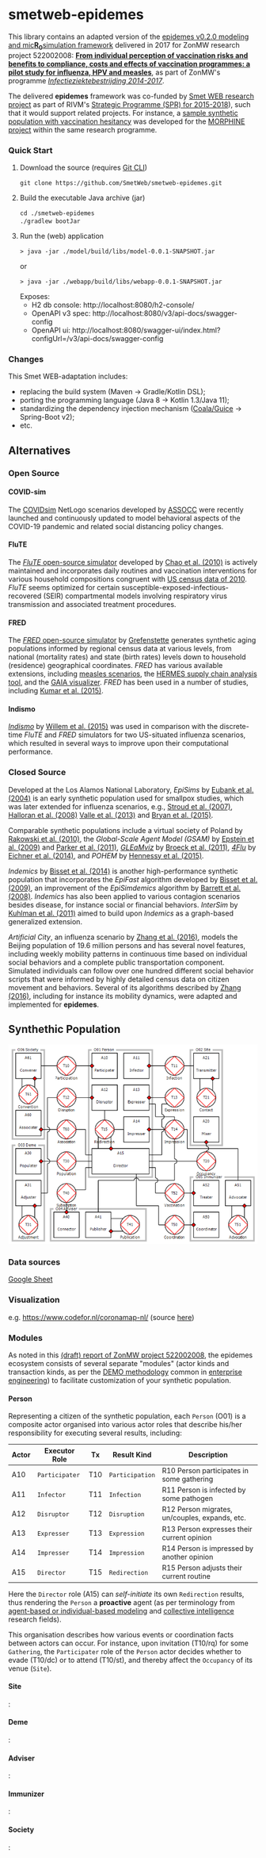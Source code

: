 # smetweb-epidemes

This library contains an adapted version of the [epidemes v0.2.0 modeling and mic<b>R<sub>0</sub></b>simulation framework](https://github.com/krevelen/epidemes/releases/tag/v0.2.0) delivered in 2017 for ZonMW research project 522002008: [**From individual perception of vaccination risks and benefits to compliance, costs and effects of vaccination programmes: a pilot study for influenza, HPV and measles**](https://www.zonmw.nl/nl/onderzoek-resultaten/gezondheidsbescherming/programmas/project-detail/infectieziektebestrijding-2014-2017/from-individual-perception-of-vaccination-risks-and-benefits-to-compliance-costs-and-effects-of-vac/verslagen/), as part of ZonMW's programme [*Infectieziektebestrijding 2014-2017*](https://www.zonmw.nl/nl/onderzoek-resultaten/gezondheidsbescherming/programmas/programma-detail/infectieziektebestrijding-2014-2017/).

The delivered **epidemes** framework was co-funded by [Smet WEB research project](https://www.rivm.nl/rivm/kennis-en-kunde/strategisch-programma-rivm/spr-2015-2018/wiskundige-modellering-ziekten/smet-web) as part of RIVM's [Strategic Programme (SPR) for 2015-2018](https://www.rivm.nl/rivm/kennis-en-kunde/strategisch-programma-rivm/spr-2015-2018)), such that it would support related projects. For instance, a [sample synthetic population with vaccination hesitancy](https://github.com/JHoogink/morphine) was developed for the [MORPHINE project](https://www.rivm.nl/rivm/kennis-en-kunde/strategisch-programma-rivm/spr-2015-2018/wiskundige-modellering-ziekten/morphine) within the same research programme.

### Quick Start

1. Download the source (requires [Git CLI](https://git-scm.com/downloads))
   ```
   git clone https://github.com/SmetWeb/smetweb-epidemes.git
   ```
2. Build the executable Java archive (jar) 
   ```
   cd ./smetweb-epidemes
   ./gradlew bootJar
   ```
3. Run the (web) application
   ```
   > java -jar ./model/build/libs/model-0.0.1-SNAPSHOT.jar
   ```
   or
   ```
   > java -jar ./webapp/build/libs/webapp-0.0.1-SNAPSHOT.jar
   ```
   Exposes:
    * H2 db console: http://localhost:8080/h2-console/
    * OpenAPI v3 spec: http://localhost:8080/v3/api-docs/swagger-config
    * OpenAPI ui: http://localhost:8080/swagger-ui/index.html?configUrl=/v3/api-docs/swagger-config

### Changes
This Smet WEB-adaptation includes: 
* replacing the build system (Maven &rarr; Gradle/Kotlin DSL);
* porting the programming language (Java 8 &rarr; Kotlin 1.3/Java 11); 
* standardizing the dependency injection mechanism ([Coala/Guice](https://github.com/krevelen/coala-binder) &rarr; Spring-Boot v2);
* etc.

## Alternatives

[Chao:2010:pcbi]: https://doi.org/10.1186/1471-2458-13-940
[Grefenstette:2013:bmcph]: https://doi.org/10.1186/1471-2458-13-940
[Kumar:2015:pmcph]: https://doi.org/10.1186/s12889-015-2284-2
[Willem:2015:bmcbi]: https://doi.org/10.1186/s12859-015-0612-2
[Eubank:2004:nature]: https://doi.org/10.1038/nature02541
[Stroud:2007:jasss]: http://jasss.soc.surrey.ac.uk/10/4/9.html
[Halloran:2008:pnas]: https://doi.org/10.1073/pnas.0706849105
[Rakowski:2010:jasss]: https://doi.org/10.18564/jasss.1529
[Epstein:2009:nature]: https://doi.org/10.1038/460687a
[Parker:2011:tomacs]: https://doi.org/10.1145/2043635.2043637
[Valle:2013:ch]: https://doi.org/10.1007/978-1-4614-5474-8_4
[Bryan:2015:vast]: https://doi.org/10.1109/VAST.2015.7347626
[Broeck:2011:bmcid]: https://doi.org/10.1186/1471-2334-11-37
[Eichner:2014:bmcid]: https://doi.org/10.1186/1471-2334-14-365
[Hennessy:2015:phm]: https://doi.org/10.1186/s12963-015-0057-x
[Bisset:2014:tomacs]: https://doi.org/10.1145/2501602
[Bisset:2009:ics]: https://doi.org/10.1145/1542275.1542336
[Barrett:2008:eea]: https://doi.org/10.1145/1413370.1413408
[Kuhlman:2011:wsc]: https://doi.org/10.1109/WSC.2011.6147758
[Zhang:2016:jasss]: https://doi.org/10.18564/jasss.3148
[Zhang:2016:phd]: https://doi.org/10.4233/uuid:8d0f67a3-d8e6-43ee-acc5-1633c617e023

### Open Source 

#### COVID-sim
The [COVIDsim](https://github.com/lvanhee/COVID-sim) NetLogo scenarios developed by [ASSOCC](https://simassocc.org/) were recently launched and continuously updated to model behavioral aspects of the COVID-19 pandemic and related social distancing policy changes.

#### FluTE
The [*FluTE* open-source simulator](https://github.com/dlchao/FluTE) developed by [Chao et al. (2010)][Chao:2010:pcbi] is actively maintained and incorporates daily routines and vaccination interventions for various household compositions congruent with [US census data of 2010](http://www2.census.gov/census_2000/datasets/PUMS/OnePercent/). *FluTE* seems optimized for certain susceptible-exposed-infectious-recovered (SEIR) compartmental models involving respiratory virus transmission and associated treatment procedures.

#### FRED
The [*FRED* open-source simulator](https://github.com/PublicHealthDynamicsLab/FRED) by [Grefenstette][Grefenstette:2013:bmcph] generates synthetic aging populations informed by regional census data at various levels, from national (mortality rates) and state (birth rates) levels down to household (residence) geographical coordinates. *FRED* has various available extensions, including [measles scenarios](http://fred.publichealth.pitt.edu/measles/), the [HERMES supply chain analysis tool](http://hermes.psc.edu/), and the [GAIA visualizer](http://gaia.psc.edu/). *FRED* has been used in a number of studies, including [Kumar et al. (2015)][Kumar:2015:pmcph]. 

#### Indismo
[*Indismo*](https://bitbucket.org/indismo/indismo) by [Willem et al. (2015)][Willem:2015:bmcbi] was used in comparison with the discrete-time *FluTE* and *FRED* simulators for two US-situated influenza scenarios, which resulted in several ways to improve upon their computational performance. 

### Closed Source
Developed at the Los Alamos National Laboratory, *EpiSims* by [Eubank et al. (2004)][Eubank:2004:nature] is an early synthetic population used for smallpox studies, which was later extended for influenza scenarios, e.g., [Stroud et al. (2007)][Stroud:2007:jasss], [Halloran et al. (2008)][Halloran:2008:pnas] [Valle et al. (2013)][Valle:2013:ch] and [Bryan et al. (2015)][Bryan:2015:vast].

Comparable synthetic populations include a virtual society of Poland by [Rakowski et al. (2010)][Rakowski:2010:jasss], the *Global-Scale Agent Model (GSAM)* by [Epstein et al. (2009)][Epstein:2009:nature] and [Parker et al. (2011)][Parker:2011:tomacs], [*GLEaMviz*](http://www.gleamviz.org/simulator/) by [Broeck et al. (2011)][Broeck:2011:bmcid], [*4Flu*](https://www.4flu.net/) by [Eichner et al. (2014)][Eichner:2014:bmcid], and *POHEM* by [Hennessy et al. (2015)][Hennessy:2015:phm]. 

*Indemics* by [Bisset et al. (2014)][Bisset:2014:tomacs] is another high-performance synthetic population that incorporates the *EpiFast* algorithm developed by [Bisset et al. (2009)][Bisset:2009:ics], an improvement of the *EpiSimdemics* algorithm by [Barrett et al. (2008)][Barrett:2008:eea]. *Indemics* has also been applied to various contagion scenarios besides disease, for instance social or financial behaviors. *InterSim* by [Kuhlman et al. (2011)][Kuhlman:2011:wsc] aimed to build upon *Indemics* as a graph-based generalized extension. 

*Artificial City*, an influenza scenario by [Zhang et al. (2016)][Zhang:2016:jasss], models the Beijing population of 19.6 million persons and has several novel features, including weekly mobility patterns in continuous time based on individual social behaviors and a complete public transportation component. Simulated individuals can follow over one hundred different social behavior scripts that were informed by highly detailed census data on citizen movement and behaviors. Several of its algorithms described by [Zhang (2016)][Zhang:2016:phd], including for instance its mobility dynamics, were adapted and implemented for **epidemes**.

## Synthethic Population

![Epidemes Ecosystem Organisation Construction Diagram](./doc/img/epidemes-ecosystem-ocd.png)

### Data sources
[Google Sheet](https://docs.google.com/spreadsheets/d/1S71E2j9bX46Rj6UssbKZo9UQR3O1jZrluWy3uCzz0NE/edit#gid=638032539)

### Visualization
e.g. https://www.codefor.nl/coronamap-nl/ (source [here](https://github.com/codefornl/coronamap-nl))

### Modules
As noted in this [(draft) report of ZonMW project 522002008](https://github.com/krevelen/epidemes/releases/download/v0.2.0/zonmw-522002008-report-draft.pdf), the epidemes ecosystem consists of several separate "modules" (actor kinds and transaction kinds, as per the [DEMO methodology](https://en.wikipedia.org/wiki/Design_%26_Engineering_Methodology_for_Organizations) common in [enterprise engineering](http://www.ee-institute.org/en)) to facilitate customization of your synthetic population.

#### Person
Representing a citizen of the synthetic population, each `Person` (O01) is a composite actor organised into various actor roles that describe his/her responsibility for executing several results, including:

|Actor| Executor Role  | Tx  | Result Kind     | Description |
| --- | -------------- | --- | --------------- | ----------- |
| A10 | `Participater` | T10 | `Participation` | R10 Person participates in some gathering
| A11 | `Infector`     | T11 | `Infection`     | R11 Person is infected by some pathogen
| A12 | `Disruptor`    | T12 | `Disruption`    | R12 Person migrates, un/couples, expands, etc.
| A13 | `Expresser`    | T13 | `Expression`    | R13 Person expresses their current opinion
| A14 | `Impresser`    | T14 | `Impression`    | R14 Person is impressed by another opinion
| A15 | `Director`     | T15 | `Redirection`   | R15 Person adjusts their current routine

Here the `Director` role (A15) can _self-initiate_ its own `Redirection` results, thus rendering the `Person` a **proactive** agent (as per terminology from [agent-based or individual-based modeling](https://en.wikipedia.org/wiki/Agent-based_model) and [collective intelligence](https://www.cs.vu.nl/~schut/pubs/Schut/2010.pdf) research fields). 

This organisation describes how various events or coordination facts between actors can occur.
For instance, upon invitation (T10/rq) for some `Gathering`, the `Participater` role of the `Person` actor decides whether to evade (T10/dc) or to attend (T10/st), and thereby affect the `Occupancy` of its venue (`Site`).
                                                    
#### Site

:

#### Deme

:

#### Adviser

:

#### Immunizer

:

#### Society

:

